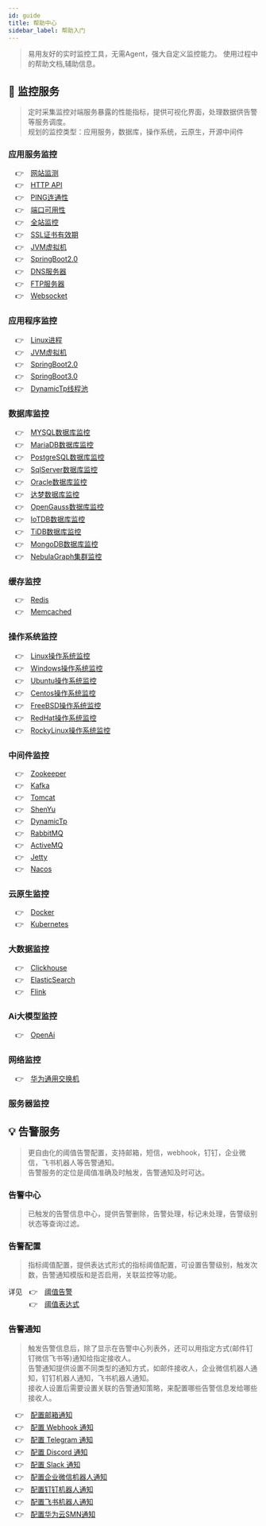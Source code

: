 ```yaml
---
id: guide  
title: 帮助中心      
sidebar_label: 帮助入门  
---
```


> 易用友好的实时监控工具，无需Agent，强大自定义监控能力。
> 使用过程中的帮助文档,辅助信息。  

## 🔬 监控服务

> 定时采集监控对端服务暴露的性能指标，提供可视化界面，处理数据供告警等服务调度。      
> 规划的监控类型：应用服务，数据库，操作系统，云原生，开源中间件

### 应用服务监控  

  &emsp;&#x1F449;&emsp;[网站监测](website) <br />
  &emsp;&#x1F449;&emsp;[HTTP API](api) <br /> 
  &emsp;&#x1F449;&emsp;[PING连通性](ping) <br />
  &emsp;&#x1F449;&emsp;[端口可用性](port) <br />
  &emsp;&#x1F449;&emsp;[全站监控](fullsite) <br />
  &emsp;&#x1F449;&emsp;[SSL证书有效期](ssl_cert) <br />
  &emsp;&#x1F449;&emsp;[JVM虚拟机](jvm) <br />
  &emsp;&#x1F449;&emsp;[SpringBoot2.0](springboot2) <br />
  &emsp;&#x1F449;&emsp;[DNS服务器](dns) <br />
  &emsp;&#x1F449;&emsp;[FTP服务器](ftp) <br />
  &emsp;&#x1F449;&emsp;[Websocket](websocket) <br />

### 应用程序监控

&emsp;&#x1F449;&emsp;[Linux进程](process) <br />
&emsp;&#x1F449;&emsp;[JVM虚拟机](jvm) <br />
&emsp;&#x1F449;&emsp;[SpringBoot2.0](springboot2) <br />
&emsp;&#x1F449;&emsp;[SpringBoot3.0](springboot3) <br />
&emsp;&#x1F449;&emsp;[DynamicTp线程池](dynamic_tp) <br />


### 数据库监控  

  &emsp;&#x1F449;&emsp;[MYSQL数据库监控](mysql) <br />
  &emsp;&#x1F449;&emsp;[MariaDB数据库监控](mariadb) <br />
  &emsp;&#x1F449;&emsp;[PostgreSQL数据库监控](postgresql) <br />
  &emsp;&#x1F449;&emsp;[SqlServer数据库监控](sqlserver) <br />
  &emsp;&#x1F449;&emsp;[Oracle数据库监控](oracle) <br />
  &emsp;&#x1F449;&emsp;[达梦数据库监控](dm) <br />
  &emsp;&#x1F449;&emsp;[OpenGauss数据库监控](opengauss) <br />
  &emsp;&#x1F449;&emsp;[IoTDB数据库监控](iotdb) <br />
  &emsp;&#x1F449;&emsp;[TiDB数据库监控](tidb) <br />
  &emsp;&#x1F449;&emsp;[MongoDB数据库监控](mongodb) <br />
  &emsp;&#x1F449;&emsp;[NebulaGraph集群监控](nebulagraph_cluster) <br />

### 缓存监控

&emsp;&#x1F449;&emsp;[Redis](redis) <br />
&emsp;&#x1F449;&emsp;[Memcached](memcached) <br />

### 操作系统监控     

  &emsp;&#x1F449;&emsp;[Linux操作系统监控](linux) <br />
  &emsp;&#x1F449;&emsp;[Windows操作系统监控](windows) <br />
  &emsp;&#x1F449;&emsp;[Ubuntu操作系统监控](ubuntu) <br /> 
  &emsp;&#x1F449;&emsp;[Centos操作系统监控](centos) <br />
  &emsp;&#x1F449;&emsp;[FreeBSD操作系统监控](freebsd) <br />
  &emsp;&#x1F449;&emsp;[RedHat操作系统监控](redhat) <br />
  &emsp;&#x1F449;&emsp;[RockyLinux操作系统监控](rockylinux) <br />

### 中间件监控

  &emsp;&#x1F449;&emsp;[Zookeeper](zookeeper) <br />
  &emsp;&#x1F449;&emsp;[Kafka](kafka) <br />
  &emsp;&#x1F449;&emsp;[Tomcat](tomcat) <br />
  &emsp;&#x1F449;&emsp;[ShenYu](shenyu) <br />
  &emsp;&#x1F449;&emsp;[DynamicTp](dynamic_tp) <br />
  &emsp;&#x1F449;&emsp;[RabbitMQ](rabbitmq) <br />
  &emsp;&#x1F449;&emsp;[ActiveMQ](activemq) <br />
  &emsp;&#x1F449;&emsp;[Jetty](jetty) <br />
  &emsp;&#x1F449;&emsp;[Nacos](nacos) <br />

### 云原生监控

  &emsp;&#x1F449;&emsp;[Docker](docker) <br />
  &emsp;&#x1F449;&emsp;[Kubernetes](kubernetes) <br />

### 大数据监控

  &emsp;&#x1F449;&emsp;[Clickhouse](clickhouse) <br />
  &emsp;&#x1F449;&emsp;[ElasticSearch](elasticsearch) <br />
  &emsp;&#x1F449;&emsp;[Flink](flink) <br />

### Ai大模型监控

&emsp;&#x1F449;&emsp;[OpenAi](openai) <br />

### 网络监控 
 
  &emsp;&#x1F449;&emsp;[华为通用交换机](huawei_switch) <br /> 

### 服务器监控

## 💡 告警服务  

> 更自由化的阈值告警配置，支持邮箱，短信，webhook，钉钉，企业微信，飞书机器人等告警通知。     
> 告警服务的定位是阈值准确及时触发，告警通知及时可达。   

### 告警中心  

> 已触发的告警信息中心，提供告警删除，告警处理，标记未处理，告警级别状态等查询过滤。   

### 告警配置  

> 指标阈值配置，提供表达式形式的指标阈值配置，可设置告警级别，触发次数，告警通知模版和是否启用，关联监控等功能。

详见&emsp;&#x1F449;&emsp;[阈值告警](alert_threshold) <br />
&emsp;&emsp;&emsp;&#x1F449;&emsp;[阈值表达式](alert_threshold_expr)   

### 告警通知  

> 触发告警信息后，除了显示在告警中心列表外，还可以用指定方式(邮件钉钉微信飞书等)通知给指定接收人。   
> 告警通知提供设置不同类型的通知方式，如邮件接收人，企业微信机器人通知，钉钉机器人通知，飞书机器人通知。   
> 接收人设置后需要设置关联的告警通知策略，来配置哪些告警信息发给哪些接收人。   


&emsp;&#x1F449;&emsp;[配置邮箱通知](alert_email) <br />
&emsp;&#x1F449;&emsp;[配置 Webhook 通知](alert_webhook) <br />
&emsp;&#x1F449;&emsp;[配置 Telegram 通知](alert_telegram) <br />
&emsp;&#x1F449;&emsp;[配置 Discord 通知](alert_discord) <br />
&emsp;&#x1F449;&emsp;[配置 Slack 通知](alert_slack) <br />
&emsp;&#x1F449;&emsp;[配置企业微信机器人通知](alert_wework) <br />
&emsp;&#x1F449;&emsp;[配置钉钉机器人通知](alert_dingtalk) <br />
&emsp;&#x1F449;&emsp;[配置飞书机器人通知](alert_feishu) <br />
&emsp;&#x1F449;&emsp;[配置华为云SMN通知](alert_smn) <br />
